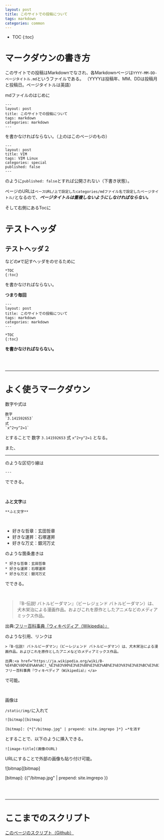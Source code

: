 ```yaml
---
layout: post
title: このサイトでの投稿について
tags: markdown
categories: common
---
```



* TOC
{:toc}

# マークダウンの書き方

このサイトでの投稿はMarkdownでなされ、各Markdownページは`YYYY-MM-DD-ページタイトル.md`というファイルである。
（YYYYは投稿年、MM、DDは投稿月と投稿日。ページタイトルは英語）

mdファイルのはじめに
```
---
layout: post
title: このサイトでの投稿について
tags: markdown
categories: markdown
---
```
を書かなければならない。（上のはこのページのもの）

```
---
layout: post
title: VIM
tags: VIM Linux
categories: special
published: false
---
```
のように`published: false`とすれば公開されない（下書き状態）。

ページのURLは`ベースURL/上で設定したcategories/mdファイル名で設定したページタイトル/`となるので、***ページタイトルは重複しないようにしなければならない。***

そして右側にあるTocに
# テストヘッダ
## テストヘッダ２
などの`#`で記すヘッダをのせるために
```
*TOC
{:toc}
```
を書かなければならない。

**つまり毎回**

```
---
layout: post
title: このサイトでの投稿について
tags: markdown
categories: markdown
---

*TOC
{:toc}
```
**を書かなければならない。**

<br><br>

---

# よく使うマークダウン

数字や式は
```
数字
`3.141592653`
式
`x^2+y^2=1`
```
とすることで
数字
`3.141592653`
式
`x^2+y^2=1`
となる。

また、

---

のような区切り線は
```
---
```
でできる。

<br>

**ふと文字**は
```
**ふと文字**
```

<br>

* 好きな哲章：玄田哲章
* 好きな運昇：石塚運昇
* 好きな万丈：銀河万丈

のような箇条書きは

```
* 好きな哲章：玄田哲章
* 好きな運昇：石塚運昇
* 好きな万丈：銀河万丈
```

でできる。

<br>

>『B-伝説! バトルビーダマン』（ビーレジェンド バトルビーダマン）は、犬木栄治による漫画作品。およびこれを原作としたアニメなどのメディアミックス作品。

出典:<a href="https://ja.wikipedia.org/wiki/B-%E4%BC%9D%E8%AA%AC!_%E3%83%90%E3%83%88%E3%83%AB%E3%83%93%E3%83%BC%E3%83%80%E3%83%9E%E3%83%B3">フリー百科事典『ウィキペディア（Wikipedia）』</a>

のような引用、リンクは

```
>『B-伝説! バトルビーダマン』（ビーレジェンド バトルビーダマン）は、犬木栄治による漫画作品。およびこれを原作としたアニメなどのメディアミックス作品。

出典:<a href="https://ja.wikipedia.org/wiki/B-%E4%BC%9D%E8%AA%AC!_%E3%83%90%E3%83%88%E3%83%AB%E3%83%93%E3%83%BC%E3%83%80%E3%83%9E%E3%83%B3">フリー百科事典『ウィキペディア（Wikipedia）』</a>
```

で可能。

<br>

画像は

`/static/img/`に入れて

```
![bitmap][bitmap]

[bitmap]: {*{"/bitmap.jpg" | prepend: site.imgrepo }*} ←*を消す
```

とすることで、以下のように挿入できる。

```
![image-title](画像のURL)
```

URLにすることで外部の画像も貼り付け可能。

![bitmap][bitmap]

[bitmap]: {{"/bitmap.jpg" | prepend: site.imgrepo }}

<br><br>

---
# ここまでのスクリプト

<a href="https://raw.githubusercontent.com/AriNie/TripleBrain/master/_posts/2021-1-28-about-posting.md">このページのスクリプト（Github）</a>